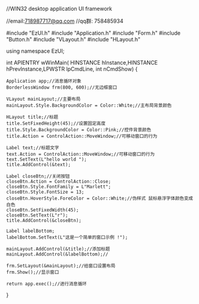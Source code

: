 //WIN32 desktop application UI framework

//email:718987717@qq.com //qq群: 758485934

#include "EzUI.h"
#include "Application.h"
#include "Form.h"
#include "Button.h"
#include "VLayout.h"
#include "HLayout.h"

using namespace EzUI;

int APIENTRY wWinMain( HINSTANCE hInstance,HINSTANCE hPrevInstance,LPWSTR lpCmdLine, int nCmdShow)
{

	Application app;//消息循环对象
	BorderlessWindow frm(800, 600);//无边框窗口

	VLayout mainLayout;//主要布局
	mainLayout.Style.BackgroundColor = Color::White;//主布局背景颜色

	HLayout title;//标题
	title.SetFixedHeight(45);//设置固定高度
	title.Style.BackgroundColor = Color::Pink;//控件背景颜色
	title.Action = ControlAction::MoveWindow;//可移动窗口的行为

	Label text;//标题文字
	text.Action = ControlAction::MoveWindow;//可移动窗口的行为
	text.SetText(L"hello world ");
	title.AddControl(&text);

	Label closeBtn;//关闭按钮
	closeBtn.Action = ControlAction::Close;
	closeBtn.Style.FontFamily = L"Marlett";
	closeBtn.Style.FontSize = 13;
	closeBtn.HoverStyle.ForeColor = Color::White;//伪样式 鼠标悬浮字体颜色变成白色
	closeBtn.SetFixedWidth(45);
	closeBtn.SetText(L"r");
	title.AddControl(&closeBtn);

	Label labelBottom;
	labelBottom.SetText(L"这是一个简单的窗口示例 !");

	mainLayout.AddControl(&title);//添加标题
	mainLayout.AddControl(&labelBottom);//

	frm.SetLayout(&mainLayout);//给窗口设置布局
	frm.Show();//显示窗口

	return app.exec();//进行消息循环
}
